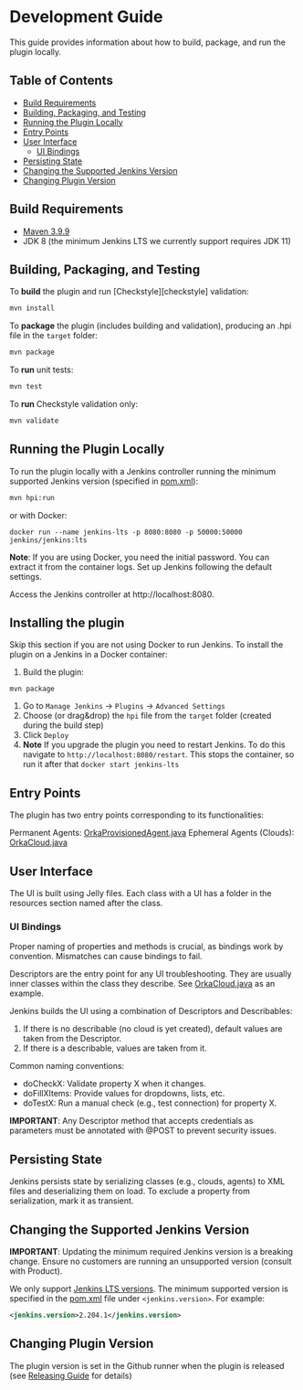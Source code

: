 # Development Guide

This guide provides information about how to build, package, and run the plugin locally.

## Table of Contents

- [Build Requirements](#build-requirements)
- [Building, Packaging, and Testing](#building-packaging-and-testing)
- [Running the Plugin Locally](#running-the-plugin-locally)
- [Entry Points](#entry-points)
- [User Interface](#user-interface)
  - [UI Bindings](#ui-bindings)
- [Persisting State](#persisting-state)
- [Changing the Supported Jenkins Version](#changing-the-supported-jenkins-version)
- [Changing Plugin Version](#changing-the-plugin-version)

## Build Requirements

- [Maven 3.9.9](https://maven.apache.org/docs/3.9.9/release-notes.html)
- JDK 8 (the minimum Jenkins LTS we currently support requires JDK 11)

## Building, Packaging, and Testing

To **build** the plugin and run [Checkstyle][checkstyle] validation:

```bash
mvn install
```

To **package** the plugin (includes building and validation), producing an .hpi file in the `target` folder:

```bash
mvn package
```

To **run** unit tests:

```bash
mvn test
```

To **run** Checkstyle validation only:

```bash
mvn validate
```

## Running the Plugin Locally

To run the plugin locally with a Jenkins controller running the minimum supported Jenkins version (specified in [pom.xml](../pom.xml)):

```bash
mvn hpi:run
```

or with Docker:

```
docker run --name jenkins-lts -p 8080:8080 -p 50000:50000 jenkins/jenkins:lts
```

**Note**: If you are using Docker, you need the initial password. You can extract it from the container logs. Set up Jenkins following the default settings.

Access the Jenkins controller at http://localhost:8080.

## Installing the plugin

Skip this section if you are not using Docker to run Jenkins.
To install the plugin on a Jenkins in a Docker container:

1. Build the plugin:
```
mvn package
```
1. Go to `Manage Jenkins` -> `Plugins` -> `Advanced Settings`
1. Choose (or drag&drop) the `hpi` file from the `target` folder (created during the build step)
1. Click `Deploy`
1. **Note** If you upgrade the plugin you need to restart Jenkins. To do this navigate to `http://localhost:8080/restart`. This stops the container, so run it after that `docker start jenkins-lts`

## Entry Points

The plugin has two entry points corresponding to its functionalities:

Permanent Agents: [OrkaProvisionedAgent.java](../src/main/java/io/jenkins/plugins/orka/OrkaProvisionedAgent.java)
Ephemeral Agents (Clouds): [OrkaCloud.java](../src/main/java/io/jenkins/plugins/orka/OrkaCloud.java)

## User Interface

The UI is built using Jelly files. Each class with a UI has a folder in the resources section named after the class.

### UI Bindings

Proper naming of properties and methods is crucial, as bindings work by convention. Mismatches can cause bindings to fail.

Descriptors are the entry point for any UI troubleshooting. They are usually inner classes within the class they describe. See [OrkaCloud.java](../src/main/java/io/jenkins/plugins/orka/OrkaCloud.java) as an example.

Jenkins builds the UI using a combination of Descriptors and Describables:

1. If there is no describable (no cloud is yet created), default values are taken from the Descriptor.
1. If there is a describable, values are taken from it.

Common naming conventions:

- doCheckX: Validate property X when it changes.
- doFillXItems: Provide values for dropdowns, lists, etc.
- doTestX: Run a manual check (e.g., test connection) for property X.

**IMPORTANT**: Any Descriptor method that accepts credentials as parameters must be annotated with @POST to prevent security issues.

## Persisting State

Jenkins persists state by serializing classes (e.g., clouds, agents) to XML files and deserializing them on load. To exclude a property from serialization, mark it as transient.

## Changing the Supported Jenkins Version

**IMPORTANT**: Updating the minimum required Jenkins version is a breaking change. Ensure no customers are running an unsupported version (consult with Product).

We only support [Jenkins LTS versions][lts]. The minimum supported version is specified in the [pom.xml](pom.xml) file under `<jenkins.version>`. For example:

```xml
<jenkins.version>2.204.1</jenkins.version>
```

[lts]: https://www.jenkins.io/changelog-stable/

## Changing Plugin Version
The plugin version is set in the Github runner when the plugin is released (see [Releasing Guide](RELEASING.md) for details)
